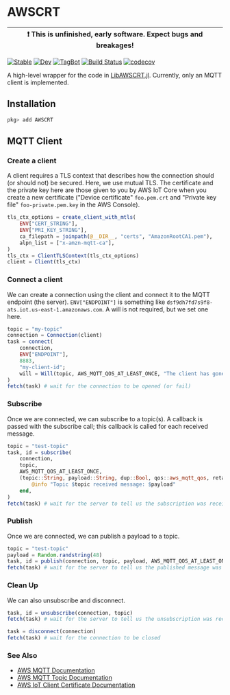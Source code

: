 # AWSCRT

| :exclamation: This is unfinished, early software. Expect bugs and breakages! |
|------------------------------------------------------------------------------|

[![Stable](https://img.shields.io/badge/docs-stable-blue.svg)](https://Octogonapus.github.io/AWSCRT.jl/stable)
[![Dev](https://img.shields.io/badge/docs-dev-blue.svg)](https://Octogonapus.github.io/AWSCRT.jl/dev)
[![TagBot](https://github.com/Octogonapus/AWSCRT.jl/actions/workflows/TagBot.yml/badge.svg)](https://github.com/Octogonapus/AWSCRT.jl/actions/workflows/TagBot.yml)
[![Build Status](https://github.com/Octogonapus/AWSCRT.jl/actions/workflows/CI.yml/badge.svg?branch=main)](https://github.com/Octogonapus/AWSCRT.jl/actions/workflows/CI.yml?query=branch%3Amain)
[![codecov](https://codecov.io/gh/Octogonapus/AWSCRT.jl/branch/main/graph/badge.svg?token=VFJ87JOF1O)](https://codecov.io/gh/Octogonapus/AWSCRT.jl)

A high-level wrapper for the code in [LibAWSCRT.jl](https://github.com/Octogonapus/LibAWSCRT.jl).
Currently, only an MQTT client is implemented.

## Installation

```julia
pkg> add AWSCRT
```

## MQTT Client

### Create a client

A client requires a TLS context that describes how the connection should (or should not) be secured.
Here, we use mutual TLS. The certificate and the private key here are those given to you by AWS IoT Core when you
create a new certificate ("Device certificate" `foo.pem.crt` and "Private key file" `foo-private.pem.key` in
the AWS Console).

```julia
tls_ctx_options = create_client_with_mtls(
    ENV["CERT_STRING"],
    ENV["PRI_KEY_STRING"],
    ca_filepath = joinpath(@__DIR__, "certs", "AmazonRootCA1.pem"),
    alpn_list = ["x-amzn-mqtt-ca"],
)
tls_ctx = ClientTLSContext(tls_ctx_options)
client = Client(tls_ctx)
```

### Connect a client

We can create a connection using the client and connect it to the MQTT endpoint (the server).
`ENV["ENDPOINT"]` is something like `dsf9dh7fd7s9f8-ats.iot.us-east-1.amazonaws.com`.
A will is not required, but we set one here.

```julia
topic = "my-topic"
connection = Connection(client)
task = connect(
    connection,
    ENV["ENDPOINT"],
    8883,
    "my-client-id";
    will = Will(topic, AWS_MQTT_QOS_AT_LEAST_ONCE, "The client has gone offline!", false),
)
fetch(task) # wait for the connection to be opened (or fail)
```

### Subscribe

Once we are connected, we can subscribe to a topic(s).
A callback is passed with the subscribe call; this callback is called for each received message.

```julia
topic = "test-topic"
task, id = subscribe(
    connection,
    topic,
    AWS_MQTT_QOS_AT_LEAST_ONCE,
    (topic::String, payload::String, dup::Bool, qos::aws_mqtt_qos, retain::Bool) -> begin
        @info "Topic $topic received message: $payload"
    end,
)
fetch(task) # wait for the server to tell us the subscription was received
```

### Publish

Once we are connected, we can publish a payload to a topic.

```julia
topic = "test-topic"
payload = Random.randstring(48)
task, id = publish(connection, topic, payload, AWS_MQTT_QOS_AT_LEAST_ONCE)
fetch(task) # wait for the server to tell us the published message was received
```

### Clean Up

We can also unsubscribe and disconnect.

```julia
task, id = unsubscribe(connection, topic)
fetch(task) # wait for the server to tell us the unsubscription was received

task = disconnect(connection)
fetch(task) # wait for the connection to be closed
```

### See Also

- [AWS MQTT Documentation](https://docs.aws.amazon.com/iot/latest/developerguide/mqtt.html)
- [AWS MQTT Topic Documentation](https://docs.aws.amazon.com/iot/latest/developerguide/topics.html)
- [AWS IoT Client Certificate Documentation](https://docs.aws.amazon.com/iot/latest/developerguide/x509-client-certs.html)
